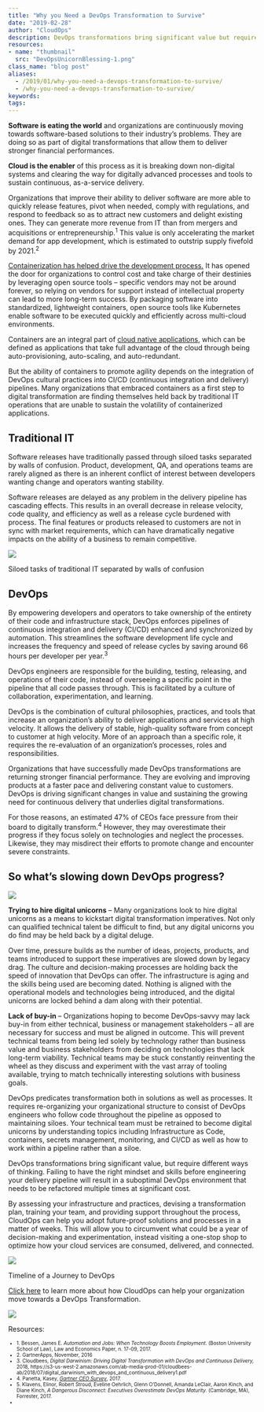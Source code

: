 ```yaml
---
title: "Why you Need a DevOps Transformation to Survive"
date: "2019-02-28"
author: "CloudOps"
description: DevOps transformations bring significant value but require different ways of thinking.
resources:
- name: "thumbnail"
  src: "DevOpsUnicornBlessing-1.png"
class_name: "blog post"
aliases:
  - /2019/01/why-you-need-a-devops-transformation-to-survive/
  - /why-you-need-a-devops-transformation-to-survive/
keywords:
tags:
---
```


<p><strong>Software is eating the world</strong> and organizations are continuously moving towards software-based solutions to their industry’s problems. They are doing so as part of digital transformations that allow them to deliver stronger financial performances.</p>

<p><strong>Cloud is the enabler</strong> of this process as it is breaking down non-digital systems and clearing the way for digitally advanced processes and tools to sustain continuous, as-a-service delivery.</p>

<p>Organizations that improve their ability to deliver software are more able to quickly release features, pivot when needed, comply with regulations, and respond to feedback so as to attract new customers and delight existing ones. They can generate more revenue from IT than from mergers and acquisitions or entrepreneurship.<sup>1</sup> This value is only accelerating the market demand for app development, which is estimated to outstrip supply fivefold by 2021.<sup>2</sup></p>

<p><a href="https://www.cloudops.com/2017/07/docker-and-kubernetes-what-is-the-value-of-containerization/">Containerization has helped drive the development process.</a> It has opened the door for organizations to control cost and take charge of their destinies by leveraging open source tools – specific vendors may not be around forever, so relying on vendors for support instead of intellectual property can lead to more long-term success. By packaging software into standardized, lightweight containers, open source tools like Kubernetes enable software to be executed quickly and efficiently across multi-cloud environments.</p>

<p>Containers are an integral part of <a href="https://www.cloudops.com/2018/11/why-cloud-native-cloud-agnostic-platforms-and-automation-driving-business-value/">cloud native applications</a>, which can be defined as applications that take full advantage of the cloud through being auto-provisioning, auto-scaling, and auto-redundant.</p>

<p>But the ability of containers to promote agility depends on the integration of DevOps cultural practices into CI/CD (continuous integration and delivery) pipelines. Many organizations that embraced containers as a first step to digital transformation are finding themselves held back by traditional IT operations that are unable to sustain the volatility of containerized applications.</p>

<h2><strong>Traditional IT</strong></h2>

<p>Software releases have traditionally passed through siloed tasks separated by walls of confusion. Product, development, QA, and operations teams are rarely aligned as there is an inherent conflict of interest between developers wanting change and operators wanting stability.</p>

<p>Software releases are delayed as any problem in the delivery pipeline has cascading effects. This results in an overall decrease in release velocity, code quality, and efficiency as well as a release cycle burdened with process. The final features or products released to customers are not in sync with market requirements, which can have dramatically negative impacts on the ability of a business to remain competitive.</p>

<img src="/images/blog/post/Siloed-tasks-of-traditional-IT-separated-by-walls-of-confusion.png"><figcaption>Siloed tasks of traditional IT separated by walls of confusion</figcaption>

<h2><strong>DevOps </strong></h2>

<p>By empowering developers and operators to take ownership of the entirety of their code and infrastructure stack, DevOps enforces pipelines of continuous integration and delivery (CI/CD) enhanced and synchronized by automation. This streamlines the software development life cycle and increases the frequency and speed of release cycles by saving around 66 hours per developer per year.<sup>3</sup></p>

<p>DevOps engineers are responsible for the building, testing, releasing, and operations of their code, instead of overseeing a specific point in the pipeline that all code passes through. This is facilitated by a culture of collaboration, experimentation, and learning.</p>

<p>DevOps is the combination of cultural philosophies, practices, and tools that increase an organization’s ability to deliver applications and services at high velocity. It allows the delivery of stable, high-quality software from concept to customer at high velocity. More of an approach than a specific role, it requires the re-evaluation of an organization’s processes, roles and responsibilities.</p>

<p>Organizations that have successfully made DevOps transformations are returning stronger financial performance. They are evolving and improving products at a faster pace and delivering constant value to customers. DevOps is driving significant changes in value and sustaining the growing need for continuous delivery that underlies digital transformations.</p>

<p>For those reasons, an estimated 47% of CEOs face pressure from their board to digitally transform.<sup>4</sup> However, they may overestimate their progress if they focus solely on technologies and neglect the processes. Likewise, they may misdirect their efforts to promote change and encounter severe constraints.</p>

<h2>So what’s slowing down DevOps progress?</h2>

<img class="alignright" src="/images/blog/post/Digital-Unicorns-Wanted-1.png">

<p><strong>Trying to hire digital unicorns</strong> – Many organizations look to hire digital unicorns as a means to kickstart digital transformation imperatives. Not only can qualified technical talent be difficult to find, but any digital unicorns you do find may be held back by a digital deluge.</p>

<p>Over time, pressure builds as the number of ideas, projects, products, and teams introduced to support these imperatives are slowed down by legacy drag. The culture and decision-making processes are holding back the speed of innovation that DevOps can offer. The infrastructure is aging and the skills being used are becoming dated. Nothing is aligned with the operational models and technologies being introduced, and the digital unicorns are locked behind a dam along with their potential.</p>

<p><strong>Lack of buy-in</strong> – Organizations hoping to become DevOps-savvy may lack buy-in from either technical, business or management stakeholders – all are necessary for success and must be aligned in outcome. This will prevent technical teams from being led solely by technology rather than business value and business stakeholders from deciding on technologies that lack long-term viability. Technical teams may be stuck constantly reinventing the wheel as they discuss and experiment with the vast array of tooling available, trying to match technically interesting solutions with business goals.</p>

<p>DevOps predicates transformation both in solutions as well as processes. It requires re-organizing your organizational structure to consist of DevOps engineers who follow code throughout the pipeline as opposed to maintaining siloes. Your technical team must be retrained to become digital unicorns by understanding topics including Infrastructure as Code, containers, secrets management, monitoring, and CI/CD as well as how to work within a pipeline rather than a siloe.</p>

<p>DevOps transformations bring significant value, but require different ways of thinking. Failing to have the right mindset and skills before engineering your delivery pipeline will result in a suboptimal DevOps environment that needs to be refactored multiple times at significant cost.</p>

<p>By assessing your infrastructure and practices, devising a transformation plan, training your team, and providing support throughout the process, CloudOps can help you adopt future-proof solutions and processes in a matter of weeks. This will allow you to circumvent what could be a year of decision-making and experimentation, instead visiting a one-stop shop to optimize how your cloud services are consumed, delivered, and connected.</p>

<img src="/images/blog/post/Journeying-to-CloudOps-with-or-without-CloudOps.png"><figcaption>Timeline of a Journey to DevOps</figcaption>

<p><a href="/transformations/">Click here</a> to learn more about how CloudOps can help your organization move towards a DevOps Transformation.</p>

<div class="row">
    <div class="col-xl-8 offset-xl-2 col-lg-10 offset-lg-1 col-md-10 offset-md-1 col-sm-12 col-xs-12 cta-image">
    <a href="/resources/white-papers/how-to-initiate-devops-transformation-by-assessing-culture-and-processes/">
      <img src="/images/blog/cta/white-paper.jpeg">
    </a>
    </div>
</div>

<p>Resources:</p>
<ul style="font-size: 10px;"><li> 1. Bessen, James E. <em>Automation and Jobs: When Technology Boosts Employment. </em>(Boston University School of Law), Law and Economics Paper, n. 17-09, 2017.</li><li>2. GartnerApps, November, 2016</li><li>3. Cloudbees, <em>Digital Darwinism: Driving Digital Transformation with DevOps and Continuous Delivery, </em>2018, https://s3-us-west-2.amazonaws.com/ab-media-prod-01/cloudbees-ab/2018/07/digital_darwinism_with_devops_and_continuous_delivery1.pdf</li><li>4. Panetta, Kasey, <a href="https://www.gartner.com/smarterwithgartner/2017-ceo-survey-infographic/"><em>Gartner CEO Survey</em></a>, 2017.</li><li>5. Klavens, Elinor, Robert Stroud, Eveline Oehrlich, Glenn O’Donnell, Amanda LeClair, Aaron Kinch, and Diane Kinch, <em>A Dangerous Disconnect: Executives Overestimate DevOps Maturity. </em>(Cambridge, MA), Forrester, 2017.</li><li></li></ul>